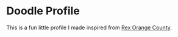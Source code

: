 # Doodle Profile

This is a fun little profile I made inspired from [Rex Orange County](https://www.rexorangecounty.com/).
